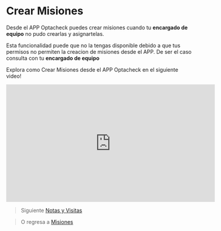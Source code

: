 # Crear Misiones

Desde el APP Optacheck puedes crear misiones cuando tu **encargado de equipo** no pudo crearlas y asignartelas. 

Esta funcionalidad puede que no la tengas disponible debido a que tus permisos no permiten la creacion de misiones desde el APP. De ser el caso consulta con tu **encargado de equipo**

Explora como Crear Misiones desde el APP Optacheck en el siguiente video! 
<iframe width="560" height="315" src="https://www.youtube.com/embed/kam67xQG0q0" frameborder="0" allow="accelerometer; autoplay; encrypted-media; gyroscope; picture-in-picture" allowfullscreen></iframe>


> Siguiente [Notas y Visitas](/v1/app-movil/notas_visitas.html)

> O regresa a [Misiones](/v1/app-movil/misiones.html)
<!--stackedit_data:
eyJoaXN0b3J5IjpbMTcxNzYxNTEwLDE4MDU0ODUxMjQsLTE4Mj
E5NDYyMzNdfQ==
-->